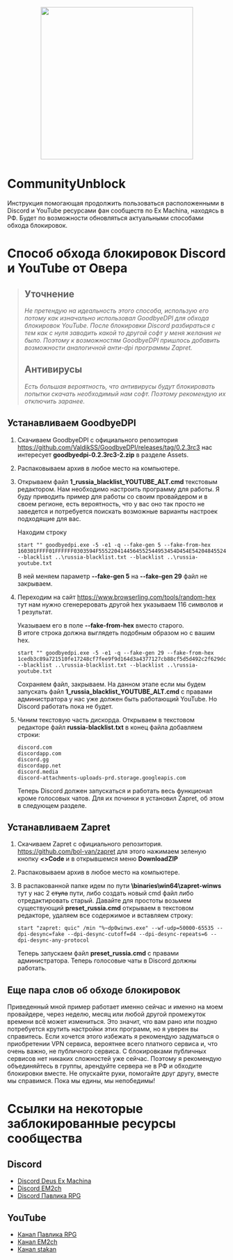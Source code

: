 <p align="center">
<a href="https://discord.gg/jZHxYdF"><img src="https://user-images.githubusercontent.com/79088546/174318753-aa4f938f-b7a5-49c0-b1cd-fc73b75080f7.png" width="350"/></a>
</p>

# CommunityUnblock

Инструкция помогающая продолжить пользоваться расположенными в Discord и YouTube ресурсами фан сообществ по Ex Machina, находясь в РФ.
Будет по возможности обновляться актуальными способами обхода блокировок.

# Способ обхода блокировок Discord и YouTube от Овера

> ## Уточнение
>
> *Не претендую на идеальность этого способа, использую его потому как изначально использовал GoodbyeDPI для обхода блокировок YouTube. После блокировки Discord разбираться с тем как с  нуля заводить какой то другой софт у меня желания не было. Поэтому к возможностям GoodbyeDPI пришлось добавить возможности аналогичной анти-dpi программы Zapret.*
>
> ## Антивирусы
>
> *Есть большая вероятность, что антивирусы будут блокировать попытки скачать необходимый нам софт. Поэтому рекомендую их отключить заранее.*

## Устанавливаем GoodbyeDPI

1. Скачиваем GoodbyeDPI с официального репозитория <https://github.com/ValdikSS/GoodbyeDPI/releases/tag/0.2.3rc3> нас интересует **goodbyedpi-0.2.3rc3-2.zip** в разделе Assets.
2. Распаковываем архив в любое место на компьютере.
3. Открываем файл **1_russia_blacklist_YOUTUBE_ALT.cmd** текстовым редактором. Нам необходимо настроить программу для работы. Я буду приводить пример для работы со своим провайдером и в своем регионе, есть вероятность, что у вас оно так просто не заведется и потребуется поискать возможные варианты настроек подходящие для вас.

    Находим строку

    ```text
    start "" goodbyedpi.exe -5 -e1 -q --fake-gen 5 --fake-from-hex 160301FFFF01FFFFFF0303594F5552204144564552544953454D454E542048455245202D202431302F6D6F000000000009000000050003000000 --blacklist ..\russia-blacklist.txt --blacklist ..\russia-youtube.txt
    ```

    В ней меняем параметр **--fake-gen 5** на **--fake-gen 29** файл не закрываем.

4. Переходим на сайт <https://www.browserling.com/tools/random-hex> тут нам нужно сгенереровать другой hex указываем 116 символов и 1 результат.

    Указываем его в поле **--fake-from-hex** вместо старого.\
    В итоге строка должна выглядеть подобным образом но с вашим hex.

    ```text
    start "" goodbyedpi.exe -5 -e1 -q --fake-gen 29 --fake-from-hex 1cedb3c89a721510fe17248cf7fee9f9d164d3a4377127cb88cf5d5d492c2f629dcbeddca8bbb238347e33b421a13df4f482aa9ea71b802804d0 --blacklist ..\russia-blacklist.txt --blacklist ..\russia-youtube.txt
    ```

    Сохраняем файл, закрываем. На данном этапе если мы будем запускать файл **1_russia_blacklist_YOUTUBE_ALT.cmd** с правами администратора у нас уже должен быть работающий YouTube. Но Discord работать пока не будет.

5. Чиним текстовую часть дискорда. Открываем в текстовом редакторе файл **russia-blacklist.txt** в конец файла добавляем строки:

    ```text
    discord.com
    discordapp.com
    discord.gg
    discordapp.net
    discord.media
    discord-attachments-uploads-prd.storage.googleapis.com
    ```

    Теперь Discord должен запускаться и работать весь функционал кроме голосовых чатов. Для их починки я установил Zapret, об этом в следующем разделе.

## Устанавливаем Zapret

1. Скачиваем Zapret с официального репозитория. <https://github.com/bol-van/zapret> для этого нажимаем зеленую кнопку **<>Code** и в открывшемся меню **DownloadZIP**
2. Распаковываем архив в любое место на компьютере.
3. В распакованной папке идем по пути **\binaries\win64\zapret-winws** тут у нас 2 ~~стула~~ пути, либо создать новый cmd файл либо отредактировать старый. Давайте для простоты возьмем существующий **preset_russia.cmd** открываем в текстовом редакторе, удаляем все содержимое и вставляем строку:

    ```text
    start "zapret: quic" /min "%~dp0winws.exe" --wf-udp=50000-65535 --dpi-desync=fake --dpi-desync-cutoff=d4 --dpi-desync-repeats=6 --dpi-desync-any-protocol
    ```

    Теперь запускаем файл **preset_russia.cmd** с правами администратора. Теперь голосовые чаты в Discord должны работать.

## Еще пара слов об обходе блокировок

Приведенный мной пример работает именно сейчас и именно на моем провайдере, через неделю, месяц или любой другой промежуток времени всё может измениться. Это значит, что вам рано или поздно потребуется крутить настройки этих программ, но я уверен вы справитесь. Если хочется этого избежать я рекомендую задуматься о приобретении VPN сервиса, вероятнее всего платного сервиса и, что очень важно, не публичного сервиса. С блокировками публичных сервисов нет никаких сложностей уже сейчас. Поэтому я рекомендую объединяйтесь в группы, арендуйте сервера не в РФ и обходите блокировки вместе. Не опускайте руки, помогайте друг другу, вместе мы справимся. Пока мы едины, мы непобедимы!

# Ссылки на некоторые заблокированные ресурсы сообщества

## Discord

* [Discord Deus Ex Machina](https://discord.gg/nq6BsRk)
* [Discord EM2ch](https://discord.gg/AzZQsgDJaD)
* [Discord Павлика RPG](https://discord.gg/6bMzuw793M)

## YouTube

* [Канал Павлика RPG](https://youtube.com/c/rpggameland)
* [Канал EM2ch](https://www.youtube.com/@em2ch)
* [Канал stakan](https://www.youtube.com/@stakanyash)


